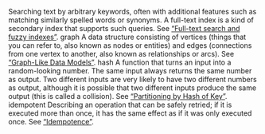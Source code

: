 
Searching text by arbitrary keywords, often with additional features such as matching
similarly spelled words or synonyms. A full-text index is a kind of secondary index that
supports such queries. See [“Full-text search and fuzzy indexes”](ch03.html#sec_storage_full_text). graph 
A data structure consisting of vertices (things that you can refer to, also known as nodes or
entities) and edges (connections from one vertex to another, also known as relationships or
arcs). See [“Graph-Like Data Models”](ch02.html#sec_datamodels_graph). hash A function that turns an input into a random-looking number. The same input always returns the
same number as output. Two different inputs are very likely to have two different numbers as
output, although it is possible that two different inputs produce the same output (this is called
a collision). See [“Partitioning by Hash of Key”](ch06.html#sec_partitioning_hash). idempotent 
Describing an operation that can be safely retried; if it is executed more than once, it has the
same effect as if it was only executed once. See [“Idempotence”](ch11.html#sec_stream_idempotence).